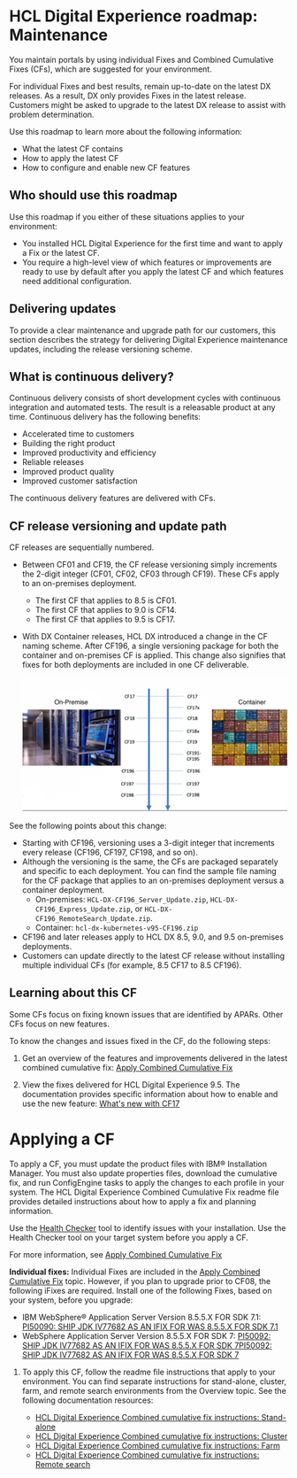 # HCL Digital Experience roadmap: Maintenance

You maintain portals by using individual Fixes and Combined Cumulative Fixes (CFs), which are suggested for your environment.

For individual Fixes and best results, remain up-to-date on the latest DX releases. As a result, DX only provides Fixes in the latest release. Customers might be asked to upgrade to the latest DX release to assist with problem determination.

Use this roadmap to learn more about the following information:

-   What the latest CF contains
-   How to apply the latest CF
-   How to configure and enable new CF features


## Who should use this roadmap

Use this roadmap if you either of these situations applies to your environment:

-   You installed HCL Digital Experience for the first time and  want to apply a Fix or the latest CF.
-   You require a high-level view of which features or improvements are ready to use by default after you apply the latest CF and which features need additional configuration.

## Delivering updates

To provide a clear maintenance and upgrade path for our customers, this section describes the strategy for delivering Digital Experience maintenance updates, including the release versioning scheme.

## What is continuous delivery?

Continuous delivery consists of short development cycles with continuous integration and automated tests. The result is a releasable product at any time. Continuous delivery has the following benefits:

-   Accelerated time to customers
-   Building the right product
-   Improved productivity and efficiency
-   Reliable releases
-   Improved product quality
-   Improved customer satisfaction

The continuous delivery features are delivered with CFs.

## CF release versioning and update path

CF releases are sequentially numbered.

-   Between CF01 and CF19, the CF release versioning simply increments the 2-digit integer (CF01, CF02, CF03 through CF19). These CFs apply to an on-premises deployment.
    -   The first CF that applies to 8.5 is CF01.
    -   The first CF that applies to 9.0 is CF14.
    -   The first CF that applies to 9.5 is CF17.
-   With DX Container releases, HCL DX introduced a change in the CF naming scheme. After CF196, a single versioning package for both the container and on-premises CF is applied. This change also signifies that fixes for both deployments are included in one CF deliverable. <!-- What does "single versioning" mean? -->

    ![CF versioning for on-premises and container deployments](../rm_install_deployment/rm_advanced_cfg/_img/rm_cf_onprem_container.png)

See the following points about this change:

-   Starting with CF196, versioning uses a 3-digit integer that increments every release (CF196, CF197, CF198, and so on).
-   Although the versioning is the same, the CFs are packaged separately and specific to each deployment. You can find the sample file naming for the CF package that applies to an on-premises deployment versus a container deployment.
    -   On-premises: `HCL-DX-CF196_Server_Update.zip`, `HCL-DX-CF196_Express_Update.zip`, or `HCL-DX-CF196_RemoteSearch_Update.zip`.
    -   Container: `hcl-dx-kubernetes-v95-CF196.zip`
-   CF196 and later releases apply to HCL DX 8.5, 9.0, and 9.5 on-premises deployments.
-   Customers can update directly to the latest CF release without installing multiple individual CFs \(for example, 8.5 CF17 to 8.5 CF196).

## Learning about this CF

Some CFs focus on fixing known issues that are identified by APARs. Other CFs focus on new features.

<!-- The following list needs an introductory sentence. What's the nature of the items in this list? -->
To know the changes and issues fixed in the CF, do the following steps:

1.  Get an overview of the features and improvements delivered in the latest combined cumulative fix: [Apply Combined Cumulative Fix](../../../../../deployment/install/traditional/cf_install/index.md) 

2.  View the fixes delivered for HCL Digital Experience 9.5. The documentation provides specific information about how to enable and use the new feature: [What's new with CF17](../../../../../whatsnew/cf17/new_cf17.md)
    <!-- -   Documentation resource: [Fix for IBM WebSphere Application Server 9.0.5](../overview/was_905.md) -->

# Applying a CF

To apply a CF, you must update the product files with IBM® Installation Manager. You must also update properties files, download the cumulative fix, and run ConfigEngine tasks to apply the changes to each profile in your system. The HCL Digital Experience Combined Cumulative Fix readme file provides detailed instructions about how to apply a fix and planning information.

Use the [Health Checker](../../../../../deployment/install/traditional/cf_install/ccf_95_health_checker.md) tool to identify issues with your installation. Use the Health Checker tool on your target system before you apply a CF.

For more information, see [Apply Combined Cumulative Fix](../../../../../deployment/install/traditional/cf_install/index.md)

**Individual fixes:** Individual Fixes are included in the [Apply Combined Cumulative Fix](../../../../../deployment/install/traditional/cf_install/index.md) topic. However, if you plan to upgrade prior to CF08, the following iFixes are required. Install one of the following Fixes, based on your system, before you upgrade:

-   IBM WebSphere® Application Server Version 8.5.5.X FOR SDK 7.1: [PI50090: SHIP JDK IV77682 AS AN IFIX FOR WAS 8.5.5.X FOR SDK 7.1](https://support.hcltechsw.com/csm)
-   WebSphere Application Server Version 8.5.5.X FOR SDK 7: [PI50092: SHIP JDK IV77682 AS AN IFIX FOR WAS 8.5.5.X FOR SDK 7PI50092: SHIP JDK IV77682 AS AN IFIX FOR WAS 8.5.5.X FOR SDK 7](https://support.hcltechsw.com/csm)

1.  To apply this CF, follow the readme file instructions that apply to your environment. You can find separate instructions for stand-alone, cluster, farm, and remote search environments from the Overview topic. See the following documentation resources:

    -   [HCL Digital Experience Combined cumulative fix instructions: Stand-alone](../../../../../deployment/install/traditional/cf_install/ccf_95_standalone.md)
    -   [HCL Digital Experience Combined cumulative fix instructions: Cluster](../../../../../deployment/install/traditional/cf_install/ccf_95_cluster.md)
    -   [HCL Digital Experience Combined cumulative fix instructions: Farm](../../../../../deployment/install/traditional/cf_install/ccf_95_farm.md)
    -   [HCL Digital Experience Combined cumulative fix instructions: Remote search](../../../../../deployment/install/traditional/cf_install/ccf_95_remote_search.md)

